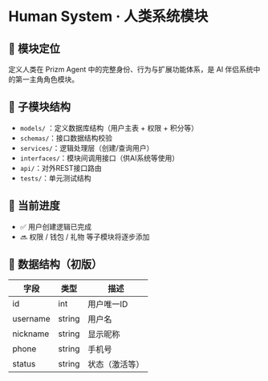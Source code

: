 # Human System · 人类系统模块

## 📌 模块定位
定义人类在 Prizm Agent 中的完整身份、行为与扩展功能体系，是 AI 伴侣系统中的第一主角角色模块。

## 🧱 子模块结构

- `models/` ：定义数据库结构（用户主表 + 权限 + 积分等）
- `schemas/`：接口数据结构校验
- `services/`：逻辑处理层（创建/查询用户）
- `interfaces/`：模块间调用接口（供AI系统等使用）
- `api/`：对外REST接口路由
- `tests/`：单元测试结构

## 🚧 当前进度
- ✅ 用户创建逻辑已完成
- 🔜 权限 / 钱包 / 礼物 等子模块将逐步添加

## 📎 数据结构（初版）

| 字段       | 类型     | 描述           |
|------------|----------|----------------|
| id         | int      | 用户唯一ID     |
| username   | string   | 用户名         |
| nickname   | string   | 显示昵称       |
| phone      | string   | 手机号         |
| status     | string   | 状态（激活等） |
